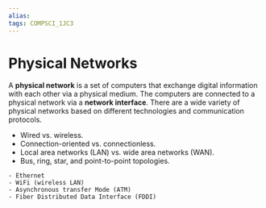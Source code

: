 ```yaml
---
alias:
tags: COMPSCI_1JC3
---
```

# Physical Networks
A **physical network** is a set of computers that exchange digital information with each other via a physical medium. The computers are connected to a physical network via a **network interface**. There are a wide variety of physical networks based on different technologies and communication protocols. 
- Wired vs. wireless.
- Connection-oriented vs. connectionless.
- Local area networks (LAN) vs. wide area networks (WAN).
- Bus, ring, star, and point-to-point topologies.

```ad-example
- Ethernet
- WiFi (wireless LAN)
- Asynchronous transfer Mode (ATM)
- Fiber Distributed Data Interface (FDDI)
```